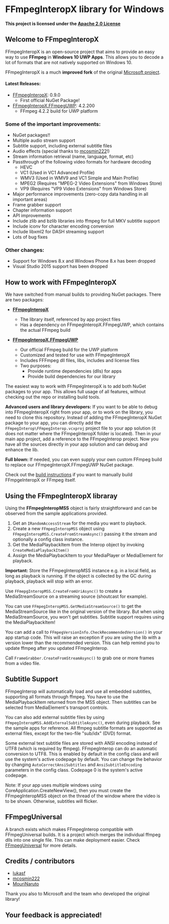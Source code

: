 # FFmpegInteropX library for Windows

#### This project is licensed under the [Apache 2.0 License](http://www.apache.org/licenses/LICENSE-2.0)

## Welcome to FFmpegInteropX

FFmpegInteropX is an open-source project that aims to provide an easy way to use **FFmpeg** in **Windows 10 UWP Apps**. This allows you to decode a lot of formats that are not natively supported on Windows 10.

FFmpegInteropX is a much **improved fork** of the original [Microsoft project](git://github.com/Microsoft/FFmpegInterop).

#### Latest Releases:
- [FFmpegInteropX](https://www.nuget.org/packages/FFmpegInteropX): 0.9.0
  - First official NuGet Package!
- [FFmpegInteropX.FFmpegUWP](https://www.nuget.org/packages/FFmpegInteropX.FFmpegUWP): 4.2.200
  - FFmpeg 4.2.2 build for UWP platform

### Some of the important improvements:

- NuGet packages!!
- Multiple audio stream support
- Subtitle support, including external subtitle files
- Audio effects (special thanks to [mcosmin222](https://github.com/mcosmin222)!)
- Stream information retrieval (name, language, format, etc)
- Passthrough of the following video formats for hardware decoding
  - HEVC
  - VC1 (Used in VC1 Advanced Profile)
  - WMV3 (Used in WMV9 and VC1 Simple and Main Profile)
  - MPEG2 (Requires "MPEG-2 Video Extensions" from Windows Store)
  - VP9 (Requires "VP9 Video Extensions" from Windows Store)
- Major performance improvements (zero-copy data handling in all important areas)
- Frame grabber support
- Chapter information support
- API improvements
- Include zlib and bzlib libraries into ffmpeg for full MKV subtitle support
- Include iconv for character encoding conversion
- Include libxml2 for DASH streaming support
- Lots of bug fixes

### Other changes:
- Support for Windows 8.x and Windows Phone 8.x has been dropped
- Visual Studio 2015 support has been dropped


## How to work with FFmpegInteropX

We have switched from manual builds to providing NuGet packages. There are two packages: 

- [**FFmpegInteropX**](https://www.nuget.org/packages/FFmpegInteropX)
  - The library itself, referenced by app project files
  - Has a dependency on FFmpegInteropX.FFmpegUWP, which contains the actual FFmpeg build

- [**FFmpegInteropX.FFmpegUWP**](https://www.nuget.org/packages/FFmpegInteropX.FFmpegUWP)
  - Our official FFmpeg build for the UWP platform
  - Customized and tested for use with FFmpegInteropX
  - Includes FFFmpeg dll files, libs, includes and license files
  - Two purposes:
    - Provide runtime dependencies (dlls) for apps
    - Provide build dependencies for our library

The easiest way to work with FFmpegInteropX is to add both NuGet packages to your app. This allows full usage of all features, without checking out the repo or installing build tools.

**Advanced users and library developers:** If you want to be able to debug into FFmpegInteropX right from your app, or to work on the library, you need to clone this repository. Instead of adding the FFmpegInteropX NuGet package to your app, you can directly add the `FFmpegInterop\FFmpegInterop.vcxproj` project file to your app solution (it does not matter where the FFmpegInteropX folder is located). Then in your main app project, add a reference to the FFmpegInterop project. Now you have all the sources directly in your app solution and can debug and enhance the lib.

**Full blown:** If needed, you can even supply your own custom FFmpeg build to replace our FFmpegInteropX.FFmpegUWP NuGet package.

Check out the [build instructions](README-BUILD.md) if you want to manually build FFmpgeInteropX or FFmpeg itself.

## Using the FFmpegInteropX libraray

Using the **FFmpegInteropMSS** object is fairly straightforward and can be observed from the sample applications provided.

1. Get an `IRandomAccessStream` for the media you want to playback.
2. Create a new `FFmpegInteropMSS` object using `FFmpegInteropMSS.CreateFromStreamAsync()` passing it the stream and optionally a config class instance.
3. Get the MediaPlaybackItem from the Interop object by invoking `CreateMediaPlaybackItem()`
4. Assign the MediaPlaybackItem to your MediaPlayer or MediaElement for playback.

**Important:** Store the FFmpegInteropMSS instance e.g. in a local field, as long as playback is running. If the object is collected by the GC during playback, playback will stop with an error.

Use `FFmepgInteropMSS.CreateFromUriAsync()` to create a MediaStreamSource on a streaming source (shoutcast for example).

You can use `FFmpegInteropMSS.GetMediaStreamSource()` to get the MediaStreamSource like in the original version of the library. But when using MediaStreamSource, you won't get subtitles. Subtitle support requires using the MediaPlaybackItem!

You can add a call to `FFmpegVersionInfo.CheckRecommendedVersion()` in your app startup code. This will raise an exception if you are using the lib with a version lower than the recommended version. This can help remind you to update ffmpeg after you updated FFmpegInterop.

Call `FrameGrabber.CreateFromStreamAsync()` to grab one or more frames from a video file.

## Subtitle Support

FFmpegInterop will automatically load and use all embedded subtitles, supporting all formats through ffmpeg. You have to use the MediaPlaybackItem returned from the MSS object. Then subtitles can be selected from MediaElement's transport controls. 

You can also add external subtitle files by using `FFmpegInteropMSS.AddExternalSubtitleAsync()`, even during playback. See the sample apps for reference. All ffmpeg subtitle formats are supported as external files, except for the two-file "sub/idx" (DVD) format. 

Some external text subtitle files are stored with ANSI encoding instead of UTF8 (which is required by ffmpeg). FFmpegInterop can do an automatic conversion to UTF8. This is enabled by default in the config class and will use the system's active codepage by default. You can change the behavior by changing `AutoCorrectAnsiSubtitles` and `AnsiSubtitleEncoding` parameters in the config class. Codepage 0 is the system's active codepage.

Note: If your app uses multiple windows using CoreApplication.CreateNewView(), then you must create the FFmpegInteropMSS object on the thread of the window where the video is to be shown. Otherwise, subtitles will flicker.

## FFmpegUniversal

A branch exists which makes FFmpegInterop compatible with FFmpegUniversal builds. It is a project which merges the individual ffmpeg dlls into one single file. This can make deployment easier. Check [FFmpegUniversal](https://github.com/M2Team/FFmpegUniversal) for more details.

## Credits / contributors

- [lukasf](https://github.com/lukasf)
- [mcosmin222](https://github.com/mcosmin222)
- [MouriNaruto](https://github.com/MouriNaruto)

Thank you also to Microsoft and the team who developed the original library!

## Your feedback is appreciated!
